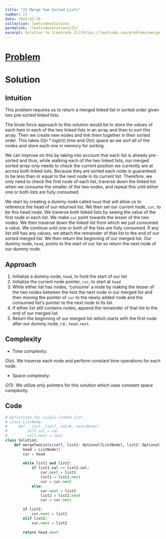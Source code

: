 ```yaml
---
title: "21 Merge Two Sorted Lists"
number: 21
date: 2024-02-26
collection: leetcodesolutions
permalink: /leetcodesolutions/21/
excerpt: Solution to [Leetcode 21](https://leetcode.com/problems/merge-two-sorted-lists/description/)
---
```

# [Problem](https://leetcode.com/problems/merge-two-sorted-lists/description/)

# Solution

## Intuition
<!-- Describe your first thoughts on how to solve this problem. -->
This problem requires us to return a merged linked list in sorted order given two pre-sorted linked lists.

The brute force approach to this solution would be to store the values of each item in each of the two linked lists in an array and then to sort this array. Then we create new nodes and link them together in their sorted order. This takes $O(n*log(n))$ time and $O(n)$ space as we sort all of the nodes and store each one in memory for sorting. 

We can improve on this by taking into account that each list is already pre-sorted and thus, while walking each of the two linked lists, our merged sorted array only needs to check the current position we currently are at across both linked lists. Because they are sorted each node is guaranteed to be less than or equal to the next node in its current list. Therefore, we only need to check the first node of each list, traverse down the linked list when we consume the smaller of the two nodes, and repeat this until either one or both lists are fully consumed.

We start by creating a dummy node called `head` that will allow us to reference the head of our returned list. We then set our current node, `cur`, to be this head node. We traverse both linked lists by seeing the value of the first node in each list. We make `cur` point towards the lesser of the two nodes. We then traverse down the linked list from which we just consumed a value. We continue until one or both of the lists are fully consumed. If any list still has any values, we attach the remainder of that list to the end of our sorted merged list. We then return the beginning of our merged list. Our dummy node, `head`, points to the start of our list so return the next node of our dummy node. 

## Approach
<!-- Describe your approach to solving the problem. -->
1. Initialize a dummy node, `head`, to hold the start of our list
2. Initialize the current node pointer, `cur`, to start at `head`
3. While either list has nodes, 'consume' a node by making the lesser of the two nodes between the lists the next node in our merged list and then moving the pointer of `cur` to the newly added node and the consumed list's pointer to the next node in its list.
4. If either list still contains nodes, append the remainder of that list to the end of our merged list.
5. Return the beginning of our merged list which starts with the first node after our dummy node, i.e.: `head.next`.

## Complexity
- Time complexity:
<!-- Add your time complexity here, e.g. $$O(n)$$ -->
$O(n)$. We traverse each node and perform constant time operations for each node.

- Space complexity:
<!-- Add your space complexity here, e.g. $$O(n)$$ -->
$O(1)$. We utilize only pointers for this solution which uses constant space complexity.

## Code
```python
# Definition for singly-linked list.
# class ListNode:
#     def __init__(self, val=0, next=None):
#         self.val = val
#         self.next = next
class Solution:
    def mergeTwoLists(self, list1: Optional[ListNode], list2: Optional[ListNode]) -> Optional[ListNode]:
        head = ListNode()
        cur = head
        
        while list1 and list2:
            if list1.val <= list2.val:
                cur.next = list1
                list1 = list1.next
                cur = cur.next
            else:
                cur.next = list2
                list2 = list2.next
                cur = cur.next
        
        if list1:
            cur.next = list1
        elif list2:
            cur.next = list2
        
        return head.next
```
